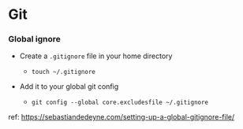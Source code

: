 # Git

### Global ignore
* Create a `.gitignore` file in your home directory
  * `touch ~/.gitignore`

* Add it to your global git config
  * `git config --global core.excludesfile ~/.gitignore`

ref: https://sebastiandedeyne.com/setting-up-a-global-gitignore-file/
